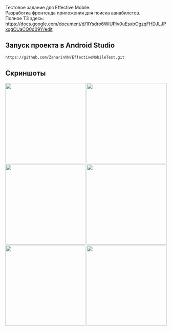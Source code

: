 Тестовое задание для Effective Mobile.   
Разработка фронтенда приложения для поиска авиабилетов.      
Полное ТЗ здесь:   https://docs.google.com/document/d/1lYsdro6WiUPIv0uEsxbOgzqFHDJLJPxogCUaCQ0d09Y/edit

## Запуск проекта в Android Studio

```bash
https://github.com/ZaharinVN/EffectiveMobileTest.git
```
## Скриншоты
<p float="left">
    <img src="https://github.com/ZaharinVN/EM-aviasales/blob/dev/Screenshot_1.png" width="250"> 
    <img src="https://github.com/ZaharinVN/EM-aviasales/blob/dev/Screenshot_2.png" width="250"> 
    <img src="https://github.com/ZaharinVN/EM-aviasales/blob/dev/Screenshot_3.png" width="250"> 
    <img src="https://github.com/ZaharinVN/EM-aviasales/blob/dev/Screenshot_4.png" width="250"> 
    <img src="https://github.com/ZaharinVN/EM-aviasales/blob/dev/Screenshot_5.png" width="250"> 
    <img src="https://github.com/ZaharinVN/EM-aviasales/blob/dev/Screenshot_6.png" width="250"> 
</p> 
